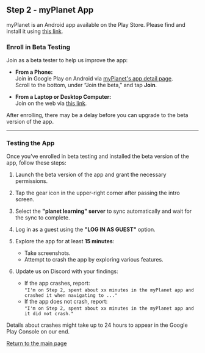 ## Step 2 - myPlanet App

myPlanet is an Android app available on the Play Store. Please find and install it using [this link](https://play.google.com/store/apps/details?id=org.ole.planet.myplanet).

### Enroll in Beta Testing

Join as a beta tester to help us improve the app:

- **From a Phone:**  
  Join in Google Play on Android via [myPlanet's app detail page](https://play.google.com/store/apps/details?id=org.ole.planet.myplanet).  
  Scroll to the bottom, under “Join the beta,” and tap **Join**.

- **From a Laptop or Desktop Computer:**  
  Join on the web via [this link](https://play.google.com/apps/testing/org.ole.planet.myplanet).

After enrolling, there may be a delay before you can upgrade to the beta version of the app.

---

### Testing the App

Once you’ve enrolled in beta testing and installed the beta version of the app, follow these steps:

1. Launch the beta version of the app and grant the necessary permissions.
2. Tap the gear icon in the upper-right corner after passing the intro screen.
3. Select the **"planet learning" server** to sync automatically and wait for the sync to complete.
4. Log in as a guest using the **"LOG IN AS GUEST"** option.
5. Explore the app for at least **15 minutes**:
   - Take screenshots.
   - Attempt to crash the app by exploring various features.

6. Update us on Discord with your findings:
   - If the app crashes, report:  
     `"I'm on Step 2, spent about xx minutes in the myPlanet app and crashed it when navigating to ..."`
   - If the app does not crash, report:  
     `"I'm on Step 2, spent about xx minutes in the myPlanet app and it did not crash."`

Details about crashes might take up to 24 hours to appear in the Google Play Console on our end.

[Return to the main page](mi/mi-10-steps.md)
